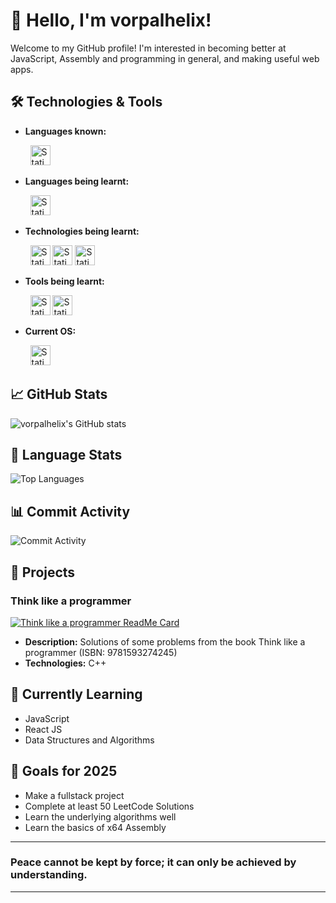 # 👋 Hello, I'm vorpalhelix!

Welcome to my GitHub profile! I'm interested in becoming better at JavaScript, Assembly and programming in general, and making useful web apps. 

## 🛠️ Technologies & Tools

- **Languages known:**
<p align="left">
&nbsp; &nbsp; &nbsp; &nbsp; <img alt="Static Badge" height="32px" src="https://img.shields.io/badge/javascript-B12B28?style=for-the-badge&logo=javascript&logoColor=white">
</p>
  
- **Languages being learnt:**
  
<p align="left">
&nbsp; &nbsp; &nbsp; &nbsp; 

<img alt="Static Badge" height="32px" src="https://img.shields.io/badge/x64%20asm-0071C5?style=for-the-badge&logo=intel&logoColor=white">
  
</p>


- **Technologies being learnt:**
<p align ="left">
&nbsp; &nbsp; &nbsp; &nbsp; 

  <img alt="Static Badge" height="32px" src="https://img.shields.io/badge/ReactJS-0F8866?style=for-the-badge&logo=React&logoColor=white">

  <img alt="Static Badge" height="32px" src="https://img.shields.io/badge/Lit-324FFF?style=for-the-badge&logo=Lit&logoColor=white">


  <img alt="Static Badge" height="32px" src="https://img.shields.io/badge/Tailwind%20CSS-06B6D4?style=for-the-badge&logo=Tailwind%20CSS&logoColor=white">


</p>

- **Tools being learnt:**
<p align="left">
  &nbsp; &nbsp; &nbsp; &nbsp; <img alt="Static Badge" height="32px" src="https://img.shields.io/badge/Git-F05032?style=for-the-badge&logo=git&logoColor=white">

  <img alt="Static Badge" height="32px" src="https://img.shields.io/badge/Jest-C21325?style=for-the-badge&logo=Jest&logoColor=white">
  
</p>

- **Current OS:** 
<p align="left">
&nbsp; &nbsp; &nbsp; &nbsp; <img alt="Static Badge" height="32px" src="https://img.shields.io/badge/Debian-F70D1A?style=for-the-badge&logo=debian&logoColor=white">
</p>


## 📈 GitHub Stats

![vorpalhelix's GitHub stats](https://github-readme-stats.vercel.app/api?username=vorpalhelix&show_icons=true&theme=github_dark)

## 🥧 Language Stats

![Top Languages](https://github-readme-stats.vercel.app/api/top-langs/?username=vorpalhelix&layout=compact&theme=github_dark)

## 📊 Commit Activity

![Commit Activity](https://github-readme-activity-graph.vercel.app/graph?username=vorpalhelix&theme=github-compact)

## 🚀 Projects

### Think like a programmer
[![Think like a programmer ReadMe Card](https://github-readme-stats.vercel.app/api/pin/?username=vorpalhelix&repo=think-like-a-programmer-solutions&theme=github_dark)](https://github.com/vorpalhelix/think-like-a-programmer-solutions)
- **Description:** Solutions of some problems from the book Think like a programmer (ISBN: 9781593274245)
- **Technologies:** C++




## 🌱 Currently Learning

- JavaScript
- React JS
- Data Structures and Algorithms



## 🎯 Goals for 2025

- Make a fullstack project
- Complete at least 50 LeetCode Solutions
- Learn the underlying algorithms well
- Learn the basics of x64 Assembly

---

### Peace cannot be kept by force; it can only be achieved by understanding. 
---
